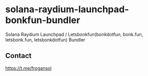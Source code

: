 # solana-raydium-launchpad-bonkfun-bundler
Solana Raydium Launchpad / Letsbonkfun(bonkdotfun, bonk.fun, letsbonk.fun, letsbonkdotfun) Bundler


## Contact
https://t.me/frogansol
